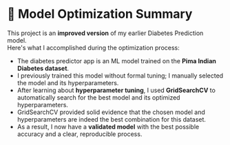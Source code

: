 # 📝 Model Optimization Summary

This project is an **improved version** of my earlier Diabetes
Prediction model.\
Here's what I accomplished during the optimization process:

-   The diabetes predictor app is an ML model trained on the **Pima
    Indian Diabetes dataset**.
-   I previously trained this model without formal tuning; I manually
    selected the model and its hyperparameters.
-   After learning about **hyperparameter tuning**, I used
    **GridSearchCV** to automatically search for the best model and its
    optimized hyperparameters.
-   GridSearchCV provided solid evidence that the chosen model and
    hyperparameters are indeed the best combination for this dataset.
-   As a result, I now have a **validated model** with the best possible
    accuracy and a clear, reproducible process.

